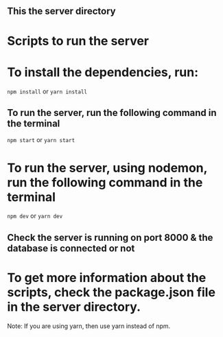 ## This the server directory

# Scripts to run the server

# To install the dependencies, run:

`npm install` or `yarn install`

## To run the server, run the following command in the terminal

`npm start` or `yarn start`

# To run the server, using nodemon, run the following command in the terminal

`npm dev` or `yarn dev`

## Check the server is running on port 8000 & the database is connected or not

# To get more information about the scripts, check the package.json file in the server directory.

Note: If you are using yarn, then use yarn instead of npm.
